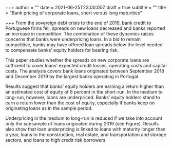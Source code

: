 +++
author = ""
date = 2021-06-25T23:00:00Z
draft = true
subtitle = ""
title = "Bank pricing of corporate loans, short versus long maturities"

+++
From the sovereign debt crisis to the end of 2019, bank credit to Portuguese firms fell, spreads on new loans decreased and banks reported an increase in competition. The combination of these dynamics raises concerns that banks were underpricing loans. In a bid to remain competitive, banks may have offered loan spreads below the level needed to compensate banks’ equity holders for bearing risk.

This paper studies whether the spreads on new corporate loans are sufficient to cover loans’ expected credit losses, operating costs and capital costs. The analysis covers bank loans originated between September 2018 and December 2019 by the largest banks operating in Portugal.

Results suggest that banks’ equity holders are earning a return higher than an estimated cost of equity of 8 percent in the short-run. In the medium to long-run, however, loans are underpriced. Banks’ equity holders stand to earn a return lower than the cost of equity, especially if banks keep on originating loans as in the sample period.

Underpricing in the medium to long-run is reduced if we take into account only the subsample of loans originated during 2019 (see Figure). Results also show that loan underpricing is linked to loans with maturity longer than a year, loans to the construction, real estate, and transportation and storage sectors, and loans to high credit risk borrowers.